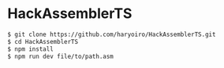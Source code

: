 # HackAssemblerTS

```bash
$ git clone https://github.com/haryoiro/HackAssemblerTS.git
$ cd HackAssemblerTS
$ npm install
$ npm run dev file/to/path.asm
```
